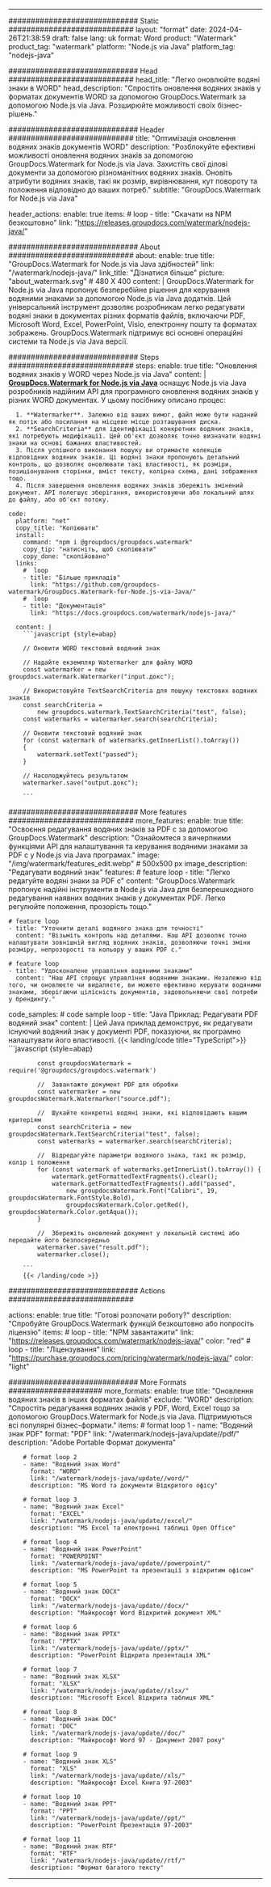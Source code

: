 
---
############################# Static ############################
layout: "format"
date:  2024-04-26T21:38:59
draft: false
lang: uk
format: Word
product: "Watermark"
product_tag: "watermark"
platform: "Node.js via Java"
platform_tag: "nodejs-java"

############################# Head ############################
head_title: "Легко оновлюйте водяні знаки в WORD"
head_description: "Спростіть оновлення водяних знаків у форматах документів WORD за допомогою GroupDocs.Watermark за допомогою Node.js via Java. Розширюйте можливості своїх бізнес-рішень."

############################# Header ############################
title: "Оптимізація оновлення водяних знаків документів WORD" 
description: "Розблокуйте ефективні можливості оновлення водяних знаків за допомогою GroupDocs.Watermark for Node.js via Java. Захистіть свої ділові документи за допомогою різноманітних водяних знаків. Оновіть атрибути водяних знаків, такі як розмір, вирівнювання, кут повороту та положення відповідно до ваших потреб."
subtitle: "GroupDocs.Watermark for Node.js via Java" 

header_actions:
  enable: true
  items:
    #  loop
    - title: "Скачати на NPM безкоштовно"
      link: "https://releases.groupdocs.com/watermark/nodejs-java/"
      
############################# About ############################
about:
    enable: true
    title: "GroupDocs.Watermark for Node.js via Java здібностей"
    link: "/watermark/nodejs-java/"
    link_title: "Дізнатися більше"
    picture: "about_watermark.svg" # 480 X 400
    content: |
       GroupDocs.Watermark for Node.js via Java пропонує безперебійне рішення для керування водяними знаками за допомогою Node.js via Java додатків. Цей універсальний інструмент дозволяє розробникам легко редагувати водяні знаки в документах різних форматів файлів, включаючи PDF, Microsoft Word, Excel, PowerPoint, Visio, електронну пошту та форматах зображень. GroupDocs.Watermark підтримує всі основні операційні системи та Node.js via Java версії.

############################# Steps ############################
steps:
    enable: true
    title: "Оновлення водяних знаків у WORD через Node.js via Java"
    content: |
      **[GroupDocs.Watermark for Node.js via Java](https://products.groupdocs.com/watermark/nodejs-java/)** оснащує Node.js via Java розробників надійним API для програмного оновлення водяних знаків у різних WORD документах. У цьому посібнику описано процес:
      
      1. **Watermarker**. Залежно від ваших вимог, файл може бути наданий як потік або посилання на місцеве місце розташування диска.
      2. **SearchCriteria** для ідентифікації конкретних водяних знаків, які потребують модифікації. Цей об'єкт дозволяє точно визначати водяні знаки на основі бажаних властивостей.
      3. Після успішного виконання пошуку ви отримаєте колекцію відповідних водяних знаків. Ці водяні знаки пропонують детальний контроль, що дозволяє оновлювати такі властивості, як розміри, позиціонування сторінки, вміст тексту, колірна схема, дані зображення тощо.
      4. Після завершення оновлення водяних знаків збережіть змінений документ. API полегшує зберігання, використовуючи або локальний шлях до файлу, або об'єкт потоку.
   
    code:
      platform: "net"
      copy_title: "Копіювати"
      install:
        command: "npm i @groupdocs/groupdocs.watermark"
        copy_tip: "натисніть, щоб скопіювати"
        copy_done: "скопійовано"
      links:
        #  loop
        - title: "Більше прикладів"
          link: "https://github.com/groupdocs-watermark/GroupDocs.Watermark-for-Node.js-via-Java/"
        #  loop
        - title: "Документація"
          link: "https://docs.groupdocs.com/watermark/nodejs-java/"
          
      content: |
        ```javascript {style=abap}

        // Оновити WORD текстовий водяний знак

        // Надайте екземпляр Watermarker для файлу WORD
        const watermarker = new groupdocs.watermark.Watermarker("input.докс");

        // Використовуйте TextSearchCriteria для пошуку текстових водяних знаків
        const searchCriteria = 
            new groupdocs.watermark.TextSearchCriteria("test", false);
        const watermarks = watermarker.search(searchCriteria);
        
        // Оновити текстовий водяний знак
        for (const watermark of watermarks.getInnerList().toArray())
        {
            watermark.setText("passed");
        }

        // Насолоджуйтесь результатом
        watermarker.save("output.докс");
        
        ```            

############################# More features ############################
more_features:
  enable: true
  title: "Освоєння редагування водяних знаків за PDF с за допомогою GroupDocs.Watermark"
  description: "Ознайомтеся з вичерпними функціями API для налаштування та керування водяними знаками за PDF с у Node.js via Java програмах."
  image: "/img/watermark/features_edit.webp" # 500x500 px
  image_description: "Редагувати водяний знак"
  features:
    # feature loop
    - title: "Легко редагуйте водяні знаки за PDF с"
      content: "GroupDocs.Watermark пропонує надійні інструменти в Node.js via Java для безперешкодного редагування наявних водяних знаків у документах PDF. Легко регулюйте положення, прозорість тощо."

    # feature loop
    - title: "Уточнити деталі водяного знака для точності"
      content: "Візьміть контроль над деталями. Наш API дозволяє точно налаштувати зовнішній вигляд водяних знаків, дозволяючи точні зміни розміру, непрозорості та кольору у ваших PDF с."

    # feature loop
    - title: "Удосконалене управління водяними знаками"
      content: "Наш API спрощує управління водяними знаками. Незалежно від того, чи оновлюєте чи видаляєте, ви можете ефективно керувати водяними знаками, зберігаючи цілісність документів, задовольняючи свої потреби у брендингу."
      
  code_samples:
    # code sample loop
    - title: "Java Приклад: Редагувати PDF водяний знак"
      content: |
        Цей Java приклад демонструє, як редагувати існуючий водяний знак у документі PDF, показуючи, як програмно налаштувати його властивості.
        {{< landing/code title="TypeScript">}}
        ```javascript {style=abap}
        
            const groupdocsWatermark = require('@groupdocs/groupdocs.watermark')

            //  Завантажте документ PDF для обробки
            const watermarker = new groupdocsWatermark.Watermarker("source.pdf");

            //  Шукайте конкретні водяні знаки, які відповідають вашим критеріям
            const searchCriteria = new groupdocsWatermark.TextSearchCriteria("test", false);
            const watermarks = watermarker.search(searchCriteria);
  
            //  Відредагуйте параметри водяного знака, такі як розмір, колір і положення
            for (const watermark of watermarks.getInnerList().toArray()) {
                watermark.getFormattedTextFragments().clear();
                watermark.getFormattedTextFragments().add("passed", 
                    new groupdocsWatermark.Font("Calibri", 19, groupdocsWatermark.FontStyle.Bold), 
                    groupdocsWatermark.Color.getRed(), groupdocsWatermark.Color.getAqua());
            }

            //  Збережіть оновлений документ у локальній системі або передайте його безпосередньо
            watermarker.save("result.pdf");
            watermarker.close();

        ```
        {{< /landing/code >}}


############################# Actions ############################

actions:
  enable: true
  title: "Готові розпочати роботу?"
  description: "Спробуйте GroupDocs.Watermark функцій безкоштовно або попросіть ліцензію"
  items:
    #  loop
    - title: "NPM завантажити"
      link: "https://releases.groupdocs.com/watermark/nodejs-java/"
      color: "red"
        #  loop
    - title: "Ліцензування"
      link: "https://purchase.groupdocs.com/pricing/watermark/nodejs-java/"
      color: "light"


############################# More Formats #####################
more_formats:
    enable: true
    title: "Оновлення водяних знаків в інших форматах файлів"
    exclude: "WORD"
    description: "Спростіть редагування водяних знаків у PDF, Word, Excel тощо за допомогою GroupDocs.Watermark for Node.js via Java. Підтримуються всі популярні бізнес-формати."
    items: 
        # format loop 1
        - name: "Водяний знак PDF"
          format: "PDF"
          link: "/watermark/nodejs-java/update//pdf/"
          description: "Adobe Portable Формат документа"

        # format loop 2
        - name: "Водяний знак Word"
          format: "WORD"
          link: "/watermark/nodejs-java/update//word/"
          description: "MS Word та документи Відкритого офісу"
          
        # format loop 3
        - name: "Водяний знак Excel"
          format: "EXCEL"
          link: "/watermark/nodejs-java/update//excel/"
          description: "MS Excel та електронні таблиці Open Office"

        # format loop 4
        - name: "Водяний знак PowerPoint"
          format: "POWERPOINT"
          link: "/watermark/nodejs-java/update//powerpoint/"
          description: "MS PowerPoint та презентації з відкритим офісом"

        # format loop 5
        - name: "Водяний знак DOCX"
          format: "DOCX"
          link: "/watermark/nodejs-java/update//docx/"
          description: "Майкрософт Word Відкритий документ XML"
          
        # format loop 6
        - name: "Водяний знак PPTX"
          format: "PPTX"
          link: "/watermark/nodejs-java/update//pptx/"
          description: "PowerPoint Відкрита презентація XML"
          
        # format loop 7
        - name: "Водяний знак XLSX"
          format: "XLSX"
          link: "/watermark/nodejs-java/update//xlsx/"
          description: "Microsoft Excel Відкрита таблиця XML"

        # format loop 8
        - name: "Водяний знак DOC"
          format: "DOC"
          link: "/watermark/nodejs-java/update//doc/"
          description: "Майкрософт Word 97 - Документ 2007 року"

        # format loop 9
        - name: "Водяний знак XLS"
          format: "XLS"
          link: "/watermark/nodejs-java/update//xls/"
          description: "Майкрософт Excel Книга 97-2003"

        # format loop 10
        - name: "Водяний знак PPT"
          format: "PPT"
          link: "/watermark/nodejs-java/update//ppt/"
          description: "PowerPoint Презентація 97-2003"

        # format loop 11
        - name: "Водяний знак RTF"
          format: "RTF"
          link: "/watermark/nodejs-java/update//rtf/"
          description: "Формат багатого тексту"

---